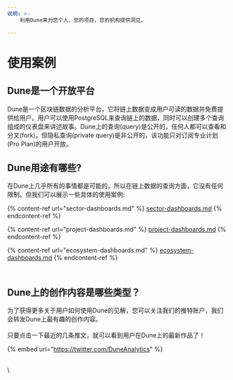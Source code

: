 ```yaml
---
说明: >-
    利用Dune来为您个人，您的项目，您的机构提供洞见。

---
```


# 使用案例

## Dune是一个开放平台

Dune是一个区块链数据的分析平台，它将链上数据变成用户可读的数据并免费提供给用户。用户可以使用PostgreSQL来查询链上的数据，同时可以创建多个查询组成的仪表盘来讲述故事。Dune上的查询(query)是公开的，任何人都可以查看和分叉(fork)，但隐私查询(private query)是非公开的，该功能只对订阅专业计划(Pro Plan)的用户开放。&#x20;


## **Dune用途有哪些?**

在Dune上几乎所有的事情都是可能的，所以在链上数据的查询方面，它没有任何限制。但我们可以展示一些具体的使用案例:&#x20;

{% content-ref url="sector-dashboards.md" %}
[sector-dashboards.md](sector-dashboards.md)
{% endcontent-ref %}

{% content-ref url="project-dashboards.md" %}
[project-dashboards.md](project-dashboards.md)
{% endcontent-ref %}

{% content-ref url="ecosystem-dashboards.md" %}
[ecosystem-dashboards.md](ecosystem-dashboards.md)
{% endcontent-ref %}

\
Dune上的创作内容是哪些类型？
------------------------------------------

为了获得更多关于用户如何使用Dune的见解，您可以关注我们的推特账户，我们会转发Dune上最有趣的创作内容。\
&#x20;\
只要点击一下最近的几条推文，就可以看到用户在Dune上的最新作品了！

{% embed url="https://twitter.com/DuneAnalytics" %}



&#x20;



\
\
